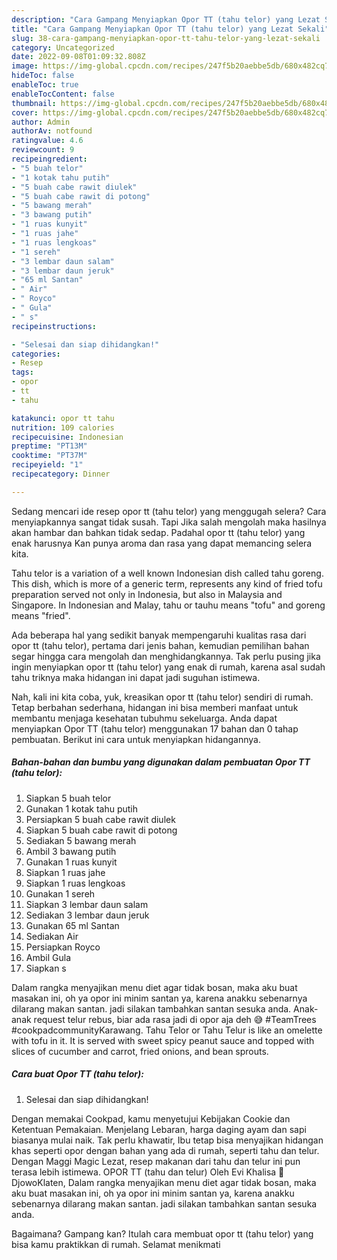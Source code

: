 ```yaml
---
description: "Cara Gampang Menyiapkan Opor TT (tahu telor) yang Lezat Sekali"
title: "Cara Gampang Menyiapkan Opor TT (tahu telor) yang Lezat Sekali"
slug: 38-cara-gampang-menyiapkan-opor-tt-tahu-telor-yang-lezat-sekali
category: Uncategorized
date: 2022-09-08T01:09:32.808Z
image: https://img-global.cpcdn.com/recipes/247f5b20aebbe5db/680x482cq70/opor-tt-tahu-telor-foto-resep-utama.jpg
hideToc: false
enableToc: true
enableTocContent: false
thumbnail: https://img-global.cpcdn.com/recipes/247f5b20aebbe5db/680x482cq70/opor-tt-tahu-telor-foto-resep-utama.jpg
cover: https://img-global.cpcdn.com/recipes/247f5b20aebbe5db/680x482cq70/opor-tt-tahu-telor-foto-resep-utama.jpg
author: Admin
authorAv: notfound
ratingvalue: 4.6
reviewcount: 9
recipeingredient:
- "5 buah telor"
- "1 kotak tahu putih"
- "5 buah cabe rawit diulek"
- "5 buah cabe rawit di potong"
- "5 bawang merah"
- "3 bawang putih"
- "1 ruas kunyit"
- "1 ruas jahe"
- "1 ruas lengkoas"
- "1 sereh"
- "3 lembar daun salam"
- "3 lembar daun jeruk"
- "65 ml Santan"
- " Air"
- " Royco"
- " Gula"
- " s"
recipeinstructions:

- "Selesai dan siap dihidangkan!"
categories:
- Resep
tags:
- opor
- tt
- tahu

katakunci: opor tt tahu 
nutrition: 109 calories
recipecuisine: Indonesian
preptime: "PT13M"
cooktime: "PT37M"
recipeyield: "1"
recipecategory: Dinner

---
```



Sedang mencari ide resep opor tt (tahu telor) yang menggugah selera? Cara menyiapkannya sangat tidak susah. Tapi Jika salah mengolah maka hasilnya akan hambar dan bahkan tidak sedap. Padahal opor tt (tahu telor) yang enak harusnya Kan punya aroma dan rasa yang dapat memancing selera kita.


Tahu telor is a variation of a well known Indonesian dish called tahu goreng. This dish, which is more of a generic term, represents any kind of fried tofu preparation served not only in Indonesia, but also in Malaysia and Singapore. In Indonesian and Malay, tahu or tauhu means &#34;tofu&#34; and goreng means &#34;fried&#34;.

Ada beberapa hal yang sedikit banyak mempengaruhi kualitas rasa dari opor tt (tahu telor), pertama dari jenis bahan, kemudian pemilihan bahan segar hingga cara mengolah dan menghidangkannya. Tak perlu pusing jika ingin menyiapkan opor tt (tahu telor) yang enak di rumah, karena asal sudah tahu triknya maka hidangan ini dapat jadi suguhan istimewa.


Nah, kali ini kita coba, yuk, kreasikan opor tt (tahu telor) sendiri di rumah. Tetap berbahan sederhana, hidangan ini bisa memberi manfaat untuk membantu menjaga kesehatan tubuhmu sekeluarga. Anda dapat menyiapkan Opor TT (tahu telor) menggunakan 17 bahan dan 0 tahap pembuatan. Berikut ini cara untuk menyiapkan hidangannya.

<!--inarticleads1-->

##### Bahan-bahan dan bumbu yang digunakan dalam pembuatan Opor TT (tahu telor):

1. Siapkan 5 buah telor
1. Gunakan 1 kotak tahu putih
1. Persiapkan 5 buah cabe rawit diulek
1. Siapkan 5 buah cabe rawit di potong
1. Sediakan 5 bawang merah
1. Ambil 3 bawang putih
1. Gunakan 1 ruas kunyit
1. Siapkan 1 ruas jahe
1. Siapkan 1 ruas lengkoas
1. Gunakan 1 sereh
1. Siapkan 3 lembar daun salam
1. Sediakan 3 lembar daun jeruk
1. Gunakan 65 ml Santan
1. Sediakan  Air
1. Persiapkan  Royco
1. Ambil  Gula
1. Siapkan  s


Dalam rangka menyajikan menu diet agar tidak bosan, maka aku buat masakan ini, oh ya opor ini minim santan ya, karena anakku sebenarnya dilarang makan santan. jadi silakan tambahkan santan sesuka anda. Anak-anak request telur rebus, biar ada rasa jadi di opor aja deh 😅 #TeamTrees #cookpadcommunityKarawang. Tahu Telor or Tahu Telur is like an omelette with tofu in it. It is served with sweet spicy peanut sauce and topped with slices of cucumber and carrot, fried onions, and bean sprouts. 

<!--inarticleads2-->

##### Cara buat Opor TT (tahu telor):


1. Selesai dan siap dihidangkan!

Dengan memakai Cookpad, kamu menyetujui Kebijakan Cookie dan Ketentuan Pemakaian. Menjelang Lebaran, harga daging ayam dan sapi biasanya mulai naik. Tak perlu khawatir, Ibu tetap bisa menyajikan hidangan khas seperti opor dengan bahan yang ada di rumah, seperti tahu dan telur. Dengan Maggi Magic Lezat, resep makanan dari tahu dan telur ini pun terasa lebih istimewa. OPOR TT (tahu dan telur) Oleh Evi Khalisa 🍜DjowoKlaten, Dalam rangka menyajikan menu diet agar tidak bosan, maka aku buat masakan ini, oh ya opor ini minim santan ya, karena anakku sebenarnya dilarang makan santan. jadi silakan tambahkan santan sesuka anda. 

Bagaimana? Gampang kan? Itulah cara membuat opor tt (tahu telor) yang bisa kamu praktikkan di rumah. Selamat menikmati
